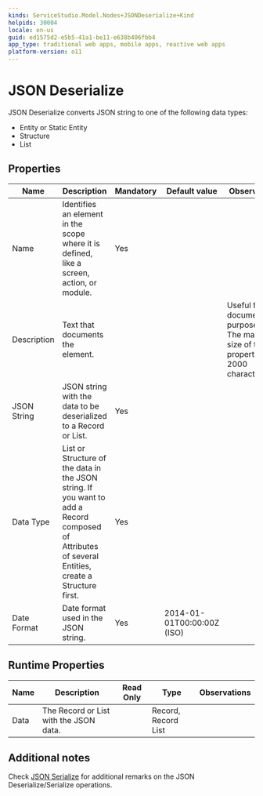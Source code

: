 ```yaml
---
kinds: ServiceStudio.Model.Nodes+JSONDeserialize+Kind
helpids: 30004
locale: en-us
guid: ed1575d2-e5b5-41a1-be11-e638b406fbb4
app_type: traditional web apps, mobile apps, reactive web apps
platform-version: o11
---
```


# JSON Deserialize

JSON Deserialize converts JSON string to one of the following data types:

* Entity or Static Entity
* Structure
* List

## Properties

<table markdown="1">
<thead>
<tr>
<th>Name</th>
<th>Description</th>
<th>Mandatory</th>
<th>Default value</th>
<th>Observations</th>
</tr>
</thead>
<tbody>
<tr>
<td title="Name">Name</td>
<td>Identifies an element in the scope where it is defined, like a screen, action, or module.</td>
<td>Yes</td>
<td></td>
<td></td>
</tr>
<tr>
<td title="Description">Description</td>
<td>Text that documents the element.</td>
<td></td>
<td></td>
<td>Useful for documentation purpose.<br/>The maximum size of this property is 2000 characters.</td>
</tr>
<tr>
<td title="JSON String">JSON String</td>
<td>JSON string with the data to be deserialized to a Record or List.</td>
<td>Yes</td>
<td></td>
<td></td>
</tr>
<tr>
<td title="Data Type">Data Type</td>
<td>List or Structure of the data in the JSON string. If you want to add a Record composed of Attributes of several Entities, create a Structure first.</td>
<td>Yes</td>
<td></td>
<td></td>
</tr>
<tr>
<td title="Date Format">Date Format</td>
<td>Date format used in the JSON string.</td>
<td>Yes</td>
<td>2014-01-01T00:00:00Z (ISO)</td>
<td></td>
</tr>
</tbody>
</table>

## Runtime Properties

<table markdown="1">
<thead>
<tr>
<th>Name</th>
<th>Description</th>
<th>Read Only</th>
<th>Type</th>
<th>Observations</th>
</tr>
</thead>
<tbody>
<tr>
<td>Data</td>
<td>The Record or List with the JSON data.</td>
<td></td>
<td>Record, Record List</td>
<td></td>
</tr>
</tbody>
</table>

## Additional notes

Check [JSON Serialize](<Class.JSON Serialize.final.md#notes>) for additional remarks on the JSON Deserialize/Serialize operations.

